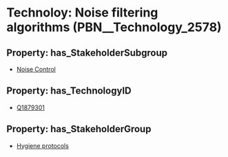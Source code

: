 # Technoloy: __Noise filtering algorithms__ (PBN__Technology_2578)

## Property: has_StakeholderSubgroup

* [Noise Control](PBN__TechSubgroup_168)

## Property: has_TechnologyID

* [Q1879301](Q1879301)

## Property: has_StakeholderGroup

* [Hygiene protocols](PBN__TechGroup_9)

